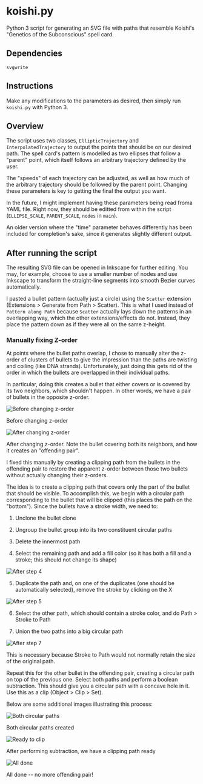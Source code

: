 # koishi.py

Python 3 script for generating an SVG file with paths that resemble Koishi's "Genetics of the Subconscious" spell card.

## Dependencies

`svgwrite`

## Instructions

Make any modifications to the parameters as desired, then simply run `koishi.py` with Python 3.

## Overview

The script uses two classes, `EllipticTrajectory` and `InterpolatedTrajectory` to output the points that should be on our desired path. The spell card's pattern is modelled as two ellipses that follow a "parent" point, which itself follows an arbitrary trajectory defined by the user.

The "speeds" of each trajectory can be adjusted, as well as how much of the arbitrary trajectory should be followed by the parent point. Changing these parameters is key to getting the final the output you want.

In the future, I might implement having these parameters being read froma YAML file. Right now, they should be editted from within the script (`ELLIPSE_SCALE`, `PARENT_SCALE`, `nodes` in `main`).

An older version where the "time" parameter behaves differently has been included for completion's sake, since it generates slightly different output.

## After running the script

The resulting SVG file can be opened in Inkscape for further editing. You may, for example, choose to use a smaller number of nodes and use Inkscape to transform the straight-line segments into smooth Bezier curves automatically.

I pasted a bullet pattern (actually just a circle) using the `Scatter` extension (Extensions > Generate from Path > Scatter). This is what I used instead of `Pattern along Path` because `Scatter` actually lays down the patterns in an overlapping way, which the other extensions/effects do not. Instead, they place the pattern down as if they were all on the same z-height.

### Manually fixing Z-order

At points where the bullet paths overlap, I chose to manually alter the z-order of clusters of bullets to give the impression than the paths are twisting and coiling (like DNA strands). Unfortunately, just doing this gets rid of the order in which the bullets are overlapped in their individual paths.

In particular, doing this creates a bullet that either covers or is covered by its two neighbors, which shouldn't happen. In other words, we have a pair of bullets in the opposite z-order.

![Before changing z-order](img/ks_0_before.png)

Before changing z-order

![After changing z-order](img/ks_1_after.png)

After changing z-order. Note the bullet covering both its neighbors, and how it creates an "offending pair".

I fixed this manually by creating a clipping path from the bullets in the offending pair to restore the apparent z-order between those two bullets without actually changing their z-orders.

The idea is to create a clipping path that covers only the part of the bullet that should be visible. To accomplish this, we begin with a circular path corresponding to the bullet that will be clipped (this places the path on the "bottom"). Since the bullets have a stroke width, we need to:

1) Unclone the bullet clone

2) Ungroup the bullet group into its two constituent circular paths

3) Delete the innermost path

4) Select the remaining path and add a fill color (so it has both a fill and a stroke; this should not change its shape)

![After step 4](img/ks_2_bottom_path.png)

5) Duplicate the path and, on one of the duplicates (one should be automatically selected), remove the stroke by clicking on the X

![After step 5](img/ks_3_remove_stroke.png)

6) Select the other path, which should contain a stroke color, and do Path > Stroke to Path

7) Union the two paths into a big circular path

![After step 7](img/ks_4_path_done.png)

This is necessary because Stroke to Path would not normally retain the size of the original path.

Repeat this for the other bullet in the offending pair, creating a circular path on top of the previous one. Select both paths and perform a boolean subtraction. This should give you a circular path with a concave hole in it. Use this as a clip (Object > Clip > Set).

Below are some additional images illustrating this process:

![Both circular paths](img/ks_5_top_path.png)

Both circular paths created

![Ready to clip](img/ks_6_clip_ready.png)

After performing subtraction, we have a clipping path ready

![All done](img/ks_7_all_done.png)

All done -- no more offending pair!
